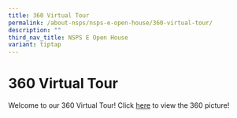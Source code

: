 ```yaml
---
title: 360 Virtual Tour
permalink: /about-nsps/nsps-e-open-house/360-virtual-tour/
description: ""
third_nav_title: NSPS E Open House
variant: tiptap
---
```

<h1>360 Virtual Tour</h1>
<p>Welcome to our 360 Virtual Tour! Click <a href="https://app.lapentor.com/sphere/nsps" rel="noopener noreferrer nofollow" target="_blank">here</a> to view the 360 picture!</p>